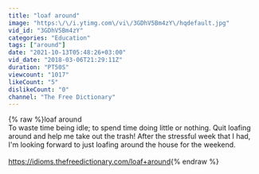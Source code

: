 ```yaml
---
title: "loaf around"
image: "https:\/\/i.ytimg.com\/vi\/3GDhV5Bm4zY\/hqdefault.jpg"
vid_id: "3GDhV5Bm4zY"
categories: "Education"
tags: ["around"]
date: "2021-10-13T05:48:26+03:00"
vid_date: "2018-03-06T21:29:11Z"
duration: "PT50S"
viewcount: "1017"
likeCount: "5"
dislikeCount: "0"
channel: "The Free Dictionary"
---
```

{% raw %}loaf around<br />To waste time being idle; to spend time doing little or nothing. Quit loafing around and help me take out the trash! After the stressful week that I had, I'm looking forward to just loafing around the house for the weekend.<br /><br /><a rel="nofollow" target="blank" href="https://idioms.thefreedictionary.com/loaf+around">https://idioms.thefreedictionary.com/loaf+around</a>{% endraw %}
